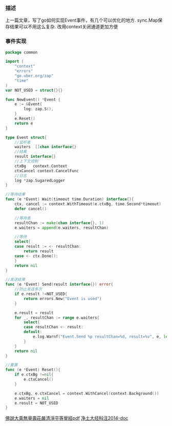 ### 描述

上一篇文章，写了go如何实现Event事件，有几个可以优化的地方.
sync.Map保存结果可以不用这么复杂.
改用context关闭通道更加方便


### 事件实现

```go
package common

import (
	"context"
	"errors"
	"go.uber.org/zap"
	"time"
)
var NOT_USED = struct{}{}

func NewEvent() *Event {
	e := &Event{
		log: zap.S(),
	}
	e.Reset()
	return e
}

type Event struct{
	//监听者
	waiters  []chan interface{}
	//结果
	result interface{}
	//上下文控制
	ctxBg 	context.Context
	ctxCancel context.CancelFunc
	//日志
	log *zap.SugaredLogger
}

//等待结果
func (e *Event) Wait(timeout time.Duration) interface{}{
	ctx, cancel := context.WithTimeout(e.ctxBg, time.Second*timeout)
	defer cancel()

	//等待者
	resultChan := make(chan interface{}, 1)
	e.waiters = append(e.waiters, resultChan)

	//等待
	select{
	case result := <- resultChan:
		return result
	case <- ctx.Done():
	}
	return nil
}

//发送结果
func (e *Event) Send(result interface{}) error{
	//防止发送多次
	if e.result !=NOT_USED{
		return errors.New("Event is used")
	}

	e.result = result
	for _, resultChan := range e.waiters{
		select{
		case resultChan <- result:
		default:
			e.log.Warnf("Event.Send %p resultChan=%d, result=%v", e, len(resultChan), result)
		}
	}
	return nil
}

//重置
func (e *Event) Reset(){
	if e.ctxBg !=nil{
		e.ctxCancel()
	}

	e.ctxBg, e.ctxCancel = context.WithCancel(context.Background())
	e.waiters = nil
	e.result = NOT_USED
}
```

[佛說大乘無量壽莊嚴清淨平等覺經pdf](http://doc.sxjy360.top/book/佛說大乘無量壽莊嚴清淨平等覺經(難字注音).pdf)
[净土大经科注2014-doc](http://doc.sxjy360.top/book/净土大经科注2014-doc.zip)